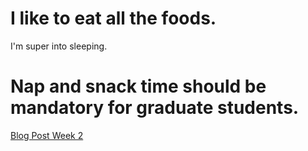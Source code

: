 # I like to eat all the foods.

I'm super into sleeping.

# Nap and snack time should be mandatory for graduate students.

[Blog Post Week 2](BlogPostWeek2)

